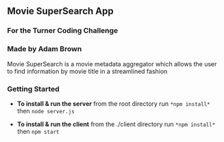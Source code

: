 ## Movie SuperSearch App
### For the Turner Coding Challenge
### Made by Adam Brown

Movie SuperSearch is a movie metadata aggregator which allows the user to find information by movie title in a streamlined fashion

### Getting Started

* **To install & run the server**
from the root directory run 
`*npm install*`
then
`node server.js`

* **To install & run the client**
from the ./client directory run
`*npm install*`
then
`npm start`



